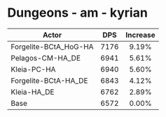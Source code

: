 # Dungeons - am - kyrian
| Actor | DPS | Increase |
|---|:---:|:---:|
|Forgelite-BCtA_HoG-HA|7176|9.19%|
|Pelagos-CM-HA_DE|6941|5.61%|
|Kleia-PC-HA|6940|5.60%|
|Forgelite-BCtA-HA_DE|6843|4.12%|
|Kleia-HA_DE|6762|2.89%|
|Base|6572|0.00%|
